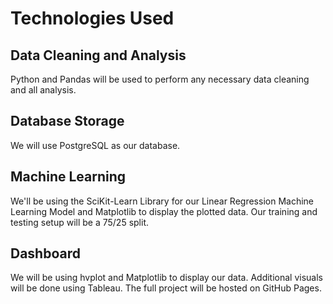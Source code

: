  # Technologies Used

 ## Data Cleaning and Analysis

Python and Pandas will be used to perform any necessary data cleaning and all analysis.

 ## Database Storage

We will use PostgreSQL as our database.

 ## Machine Learning

We'll be using the SciKit-Learn Library for our Linear Regression Machine Learning Model and Matplotlib to display the plotted data. Our training and testing setup will be a 75/25 split.

 ## Dashboard
 
We will be using hvplot and Matplotlib to display our data. Additional visuals will be done using Tableau. The full project will be hosted on GitHub Pages.